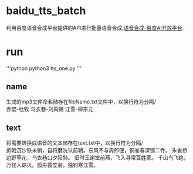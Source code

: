 # baidu_tts_batch
利用百度语音合成平台提供的API进行批量语音合成,[语音合成-百度AI开放平台](https://ai.baidu.com/tech/speech/tts).

# run
'''python
python3 tts_one.py
'''

## name
生成的mp3文件命名储存在fileName.txt文件中，以换行符为分隔/<br>
    赤壁-杜牧
    乌衣巷-刘禹锡
    江雪-柳宗元

## text
将需要转换成语音的文本储存在text.txt中，以换行符为分隔/<br>
    折戟沉沙铁未销，自将磨洗认前朝。东风不与周郎便，铜雀春深锁二乔。
    朱雀桥边野草花，乌衣巷口夕阳斜。 旧时王谢堂前燕，飞入寻常百姓家。
    千山鸟飞绝，万径人踪灭。孤舟蓑笠翁，独钓寒江雪。
